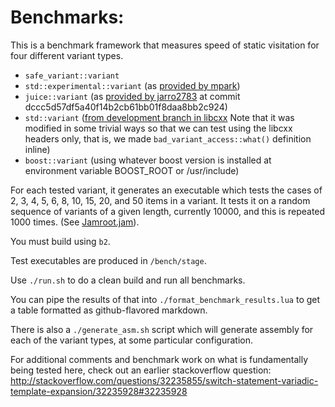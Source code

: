 Benchmarks:
===========

This is a benchmark framework that measures speed of static visitation for four different variant types.

- `safe_variant::variant`
- `std::experimental::variant` (as [provided by mpark](https://github.com/mpark/variant))
- `juice::variant` (as [provided by jarro2783](https://github.com/jarro2783/thenewcpp/blob/master/juice/variant.hpp) at commit dccc5d57df5a40f14b2cb61bb01f8daa8bb2c924)
- `std::variant` ([from development branch in libcxx](https://github.com/efcs/libcxx/blob/3de7abb16f6733746e1720f6a1ee904e32ad7b82/include/variant) Note that it was modified in some trivial ways so that we can test using the libcxx headers only, that is, we made `bad_variant_access::what()` definition inline)
- `boost::variant` (using whatever boost version is installed at environment variable BOOST_ROOT or /usr/include)

For each tested variant, it generates an executable which tests the cases of 2, 3, 4, 5, 6, 8, 10, 15, 20, and 50 items in a variant.
It tests it on a random sequence of variants of a given length, currently 10000, and this is repeated 1000 times.
(See [Jamroot.jam](/bench/Jamroot.jam)).

You must build using `b2`.

Test executables are produced in `/bench/stage`.

Use `./run.sh` to do a clean build and run all benchmarks.  

You can pipe the results of that into `./format_benchmark_results.lua` to get a table formatted as github-flavored markdown.  

There is also a `./generate_asm.sh` script which will generate assembly for each of the variant types, at some particular configuration.

For additional comments and benchmark work on what is fundamentally being tested here, check out an earlier stackoverflow question:
http://stackoverflow.com/questions/32235855/switch-statement-variadic-template-expansion/32235928#32235928
